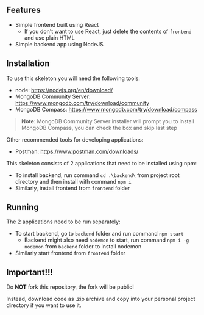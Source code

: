 ## Features

- Simple frontend built using React
  - If you don't want to use React, just delete the contents of `frontend` and use plain HTML
- Simple backend app using NodeJS

## Installation

To use this skeleton you will need the following tools:

- node: https://nodejs.org/en/download/
- MongoDB Community Server: https://www.mongodb.com/try/download/community
- MongoDB Compass: https://www.mongodb.com/try/download/compass

> **Note**: MongoDB Community Server installer will prompt you to install MongoDB Compass, you can check the box and skip last step

Other recommended tools for developing applications:

- Postman: https://www.postman.com/downloads/

This skeleton consists of 2 applications that need to be installed using npm:

- To install backend, run command `cd .\backend\` from project root directory and then install with command `npm i`
- Similarly, install frontend from `frontend` folder

## Running

The 2 applications need to be run separately:

- To start backend, go to `backend` folder and run command `npm start`
  - Backend might also need `nodemon` to start, run command `npm i -g nodemon` from `backend` folder to install nodemon
- Similarly start frontend from `frontend` folder

## Important!!!

Do **NOT** fork this repository, the fork will be public!

Instead, download code as .zip archive and copy into your personal project directory if you want to use it.